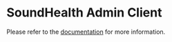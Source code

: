 # SoundHealth Admin Client

Please refer to the [documentation](https://docs.pointmotion.us) for more information.
